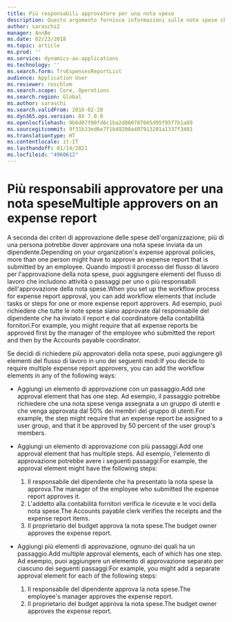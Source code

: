 ```yaml
---
title: Più responsabili approvatore per una nota spese
description: Questo argomento fornisce informazioni sulle note spese che richiedono l'approvazione di più responsabili.
author: saraschi2
manager: AnnBe
ms.date: 02/23/2018
ms.topic: article
ms.prod: ''
ms.service: dynamics-ax-applications
ms.technology: ''
ms.search.form: TrvExpensesReportList
audience: Application User
ms.reviewer: roschlom
ms.search.scope: Core, Operations
ms.search.region: Global
ms.author: saraschi
ms.search.validFrom: 2016-02-28
ms.dyn365.ops.version: AX 7.0.0
ms.openlocfilehash: 9b6d07f00fd6c1ba2d860787665d95f95f7b1a89
ms.sourcegitcommit: 9f31b33ed6e7f1b49200a407913201a1337f3401
ms.translationtype: HT
ms.contentlocale: it-IT
ms.lasthandoff: 01/14/2021
ms.locfileid: "4960612"
---
```

# <a name="multiple-approvers-on-an-expense-report"></a><span data-ttu-id="04848-103">Più responsabili approvatore per una nota spese</span><span class="sxs-lookup"><span data-stu-id="04848-103">Multiple approvers on an expense report</span></span>

<span data-ttu-id="04848-104">A seconda dei criteri di approvazione delle spese dell'organizzazione, più di una persona potrebbe dover approvare una nota spese inviata da un dipendente.</span><span class="sxs-lookup"><span data-stu-id="04848-104">Depending on your organization's expense approval policies, more than one person might have to approve an expense report that is submitted by an employee.</span></span> <span data-ttu-id="04848-105">Quando imposti il processo del flusso di lavoro per l'approvazione della nota spese, puoi aggiungere elementi del flusso di lavoro che includono attività o passaggi per uno o più responsabili dell'approvazione della nota spese.</span><span class="sxs-lookup"><span data-stu-id="04848-105">When you set up the workflow process for expense report approval, you can add workflow elements that include tasks or steps for one or more expense report approvers.</span></span> <span data-ttu-id="04848-106">Ad esempio, puoi richiedere che tutte le note spese siano approvate dal responsabile del dipendente che ha inviato il report e dal coordinatore della contabilità fornitori.</span><span class="sxs-lookup"><span data-stu-id="04848-106">For example, you might require that all expense reports be approved first by the manager of the employee who submitted the report and then by the Accounts payable coordinator.</span></span>

<span data-ttu-id="04848-107">Se decidi di richiedere più approvatori della nota spese, puoi aggiungere gli elementi del flusso di lavoro in uno dei seguenti modi:</span><span class="sxs-lookup"><span data-stu-id="04848-107">If you decide to require multiple expense report approvers, you can add the workflow elements in any of the following ways:</span></span>

- <span data-ttu-id="04848-108">Aggiungi un elemento di approvazione con un passaggio.</span><span class="sxs-lookup"><span data-stu-id="04848-108">Add one approval element that has one step.</span></span> <span data-ttu-id="04848-109">Ad esempio, il passaggio potrebbe richiedere che una nota spese venga assegnata a un gruppo di utenti e che venga approvata dal 50% dei membri del gruppo di utenti.</span><span class="sxs-lookup"><span data-stu-id="04848-109">For example, the step might require that an expense report be assigned to a user group, and that it be approved by 50 percent of the user group's members.</span></span>
- <span data-ttu-id="04848-110">Aggiungi un elemento di approvazione con più passaggi.</span><span class="sxs-lookup"><span data-stu-id="04848-110">Add one approval element that has multiple steps.</span></span> <span data-ttu-id="04848-111">Ad esempio, l'elemento di approvazione potrebbe avere i seguenti passaggi:</span><span class="sxs-lookup"><span data-stu-id="04848-111">For example, the approval element might have the following steps:</span></span>

    1. <span data-ttu-id="04848-112">Il responsabile del dipendente che ha presentato la nota spese la approva.</span><span class="sxs-lookup"><span data-stu-id="04848-112">The manager of the employee who submitted the expense report approves it.</span></span>
    2. <span data-ttu-id="04848-113">L'addetto alla contabilità fornitori verifica le ricevute e le voci della nota spese.</span><span class="sxs-lookup"><span data-stu-id="04848-113">The Accounts payable clerk verifies the receipts and the expense report items.</span></span>
    3. <span data-ttu-id="04848-114">Il proprietario del budget approva la nota spese.</span><span class="sxs-lookup"><span data-stu-id="04848-114">The budget owner approves the expense report.</span></span>

- <span data-ttu-id="04848-115">Aggiungi più elementi di approvazione, ognuno dei quali ha un passaggio.</span><span class="sxs-lookup"><span data-stu-id="04848-115">Add multiple approval elements, each of which has one step.</span></span> <span data-ttu-id="04848-116">Ad esempio, puoi aggiungere un elemento di approvazione separato per ciascuno dei seguenti passaggi:</span><span class="sxs-lookup"><span data-stu-id="04848-116">For example, you might add a separate approval element for each of the following steps:</span></span>

    1. <span data-ttu-id="04848-117">Il responsabile del dipendente approva la nota spese.</span><span class="sxs-lookup"><span data-stu-id="04848-117">The employee's manager approves the expense report.</span></span>
    2. <span data-ttu-id="04848-118">Il proprietario del budget approva la nota spese.</span><span class="sxs-lookup"><span data-stu-id="04848-118">The budget owner approves the expense report.</span></span>
